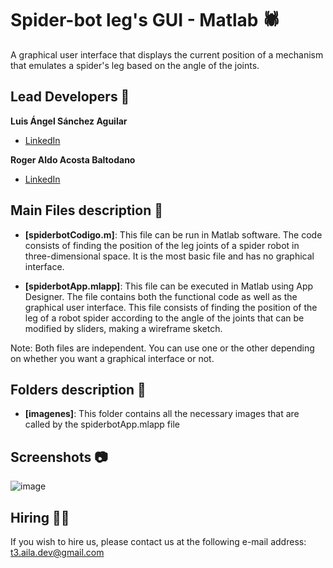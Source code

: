 # Spider-bot leg's GUI - Matlab 🕷
A graphical user interface that displays the current position of a mechanism that emulates a spider's leg based on the angle of the joints. 

## Lead Developers 👤
**Luis Ángel Sánchez Aguilar**

* [LinkedIn](https://www.linkedin.com/in/sanchezluismachinelearning/)

**Roger Aldo Acosta Baltodano**

* [LinkedIn](https://www.linkedin.com/in/sanchezluismachinelearning/)

## Main Files description 📘

* **[spiderbotCodigo.m]**: This file can be run in Matlab software. The code consists of finding the position of the leg joints of a spider robot in three-dimensional space. It is the most basic file and has no graphical interface.  

* **[spiderbotApp.mlapp]**: This file can be executed in Matlab using App Designer. The file contains both the functional code as well as the graphical user interface. This file consists of finding the position of the leg of a robot spider according to the angle of the joints that can be modified by sliders, making a wireframe sketch.

Note: Both files are independent. You can use one or the other depending on whether you want a graphical interface or not.


## Folders description 📁

* **[imagenes]**: This folder contains all the necessary images that are called by the spiderbotApp.mlapp file

## Screenshots 📷
![image](https://user-images.githubusercontent.com/118120048/203214672-a6859195-2ccc-4391-84f3-8e714cd654be.png)


## Hiring 🤝🏿

If you wish to hire us, please contact us at the following e-mail address: t3.aila.dev@gmail.com
